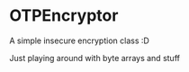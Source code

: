 # OTPEncryptor
A simple insecure encryption class :D

Just playing around with byte arrays and stuff
